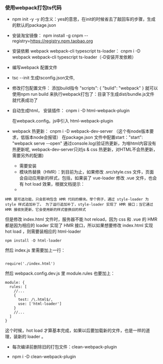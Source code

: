 

   ### 使用webpack打包ts代码
  
  - npm init -y -y 的含义：yes的意思，在init的时候省去了敲回车的步骤，生成的默认的package.json
  - 安装淘宝镜像： npm install -g cnpm --registry=https://registry.npm.taobao.org
  - 安装依赖 webpack webpack-cli typescript ts-loader：  cnpm i -D webpack webpack-cli typescript ts-loader（-D安装开发依赖）
  - 编写webpack 配置文件
  - tsc --init 生成tsconfig.json文件,
  - 修改打包配置文件： 添加build指令
         "scripts": {
            "bulid": "webpack"
          }
            就可以使用npm run build 来执行webpack打包了：目录下生成dist/bundle.js文件就代表成功了

  - 自动生成html， 安装插件： cnpm i -D html-webpack-plugin 

    在webpack.config。js中引入 html-webpack-plugin 
  - webpack 热更新： cnpm i -D webpack-dev-server （这个有node版本要求，低版本node会报错）
     在package.json 文件中配置start："start": "webpack serve --open" 
     通过console.log(验证热更新，为啥html内容没有热更新呢, webpack-dev-server只对js & css 热更新，对HTML不会热更新，需要另外的配置)
     - 需要安装
     - 模块热替换（HMR）：到目前为止，如果修改 .src/style.css 文件，页面会自动应用新的样式，包括，如果装了 vue-loader 修改 .vue 文件，也会有 hot load 效果，根据文档提示：
     - 
```
HMR 是可选功能，只会影响包含 HMR 代码的模块。举个例子，通过 style-loader 为 style 样式追加补丁。 为了运行追加补丁，style-loader 实现了 HMR 接口；当它通过 HMR 接收到更新，它会使用新的样式替换旧的样式

```
但是修改 index.html 文件时，服务器不能 hot reload，因为 css 和 .vue 的 HMR 都是因为相应的 loader 实现了 HMR 接口，所以如果想要修改 index.html 实现 hot load ，则需要装相应的 html-loader

```
npm install -D html-loader
```
然后 index.js 里需要加上一行：
```

require('./index.html')
```


然后 webpack.config.dev.js 里 module.rules 也要加上：

```
module: {
  rules: [
    //...
    {
      test: /\.html$/,
      use: ['html-loader']
    }
    //...
  ]
}
````


这个时候，hot load 才算基本完成，如果以后要加载新的文件，也是一样的道理，装新的 loader 。

- 每次编译前删除旧的打包文件：clean-webpack-plugin

 - npm i -D clean-webpack-plugin